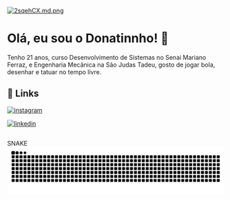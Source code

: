[![2sqehCX.md.png](https://iili.io/2sqehCX.md.png)](https://freeimage.host/i/2sqehCX)
# Olá, eu sou o Donatinnho! 👋
Tenho 21 anos, curso Desenvolvimento de Sistemas no Senai Mariano Ferraz, e Engenharia Mecânica na São Judas Tadeu, gosto de jogar bola, desenhar e tatuar no tempo livre.


## 🔗 Links
[![instagram](https://img.shields.io/badge/instagram-b09be4?style=for-the-badge&logo=instagramlogoColor=black)](https://www.instagram.com/donatinnho/)

[![linkedin](https://img.shields.io/badge/linkedin-b09be4?style=for-the-badge&logo=linkedin&logoColor=black)](https://www.linkedin.com/in/lucasdonato27/)

##
<div>
SNAKE
</div>
<div>
  <picture align="center">    
    <img src="https://github.com/guuhferiani/guuhferiani/blob/main/snake-dark.svg">
  </picture>
</div>   

